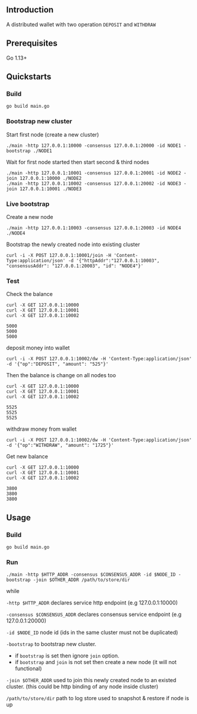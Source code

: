 ## Introduction
A distributed wallet with two operation `DEPOSIT` and `WITHDRAW`
## Prerequisites
Go 1.13+
## Quickstarts
### Build
```shell script
go build main.go
```
### Bootstrap new cluster
Start first node (create a new cluster)
```shell script
./main -http 127.0.0.1:10000 -consensus 127.0.0.1:20000 -id NODE1 -bootstrap ./NODE1
```

Wait for first node started then start second & third nodes
```shell script
./main -http 127.0.0.1:10001 -consensus 127.0.0.1:20001 -id NODE2 -join 127.0.0.1:10000 ./NODE2
./main -http 127.0.0.1:10002 -consensus 127.0.0.1:20002 -id NODE3 -join 127.0.0.1:10001 ./NODE3
```
### Live bootstrap
Create a new node
```shell script
./main -http 127.0.0.1:10003 -consensus 127.0.0.1:20003 -id NODE4 ./NODE4
```
Bootstrap the newly created node into existing cluster
```shell script
curl -i -X POST 127.0.0.1:10001/join -H 'Content-Type:application/json' -d '{"httpAddr":"127.0.0.1:10003", "consensusAddr": "127.0.0.1:20003", "id": "NODE4"}'
```
### Test
Check the balance 
```shell script
curl -X GET 127.0.0.1:10000
curl -X GET 127.0.0.1:10001
curl -X GET 127.0.0.1:10002
```
```shell script
5000
5000
5000
```
deposit money into wallet
```shell script
curl -i -X POST 127.0.0.1:10002/dw -H 'Content-Type:application/json' -d '{"op":"DEPOSIT", "amount": "525"}'
```
Then the balance is change on all nodes too
```shell script
curl -X GET 127.0.0.1:10000
curl -X GET 127.0.0.1:10001
curl -X GET 127.0.0.1:10002
```
```shell script
5525
5525
5525
```
withdraw money from wallet
```shell script
curl -i -X POST 127.0.0.1:10002/dw -H 'Content-Type:application/json' -d '{"op":"WITHDRAW", "amount": "1725"}'
```
Get new balance
```shell script
curl -X GET 127.0.0.1:10000
curl -X GET 127.0.0.1:10001
curl -X GET 127.0.0.1:10002
```
```shell script
3800
3800
3800
```
## Usage
### Build
```shell script
go build main.go
```
### Run
```shell script
./main -http $HTTP_ADDR -consensus $CONSENSUS_ADDR -id $NODE_ID -bootstrap -join $OTHER_ADDR /path/to/store/dir
```
while 

`-http $HTTP_ADDR` 
declares service http endpoint (e.g 127.0.0.1:10000)

`-consensus $CONSENSUS_ADDR` 
declares consensus service endpoint (e.g 127.0.0.1:20000)

`-id $NODE_ID` 
node id (ids in the same cluster must not be duplicated)

`-bootstrap` 
to bootstrap new cluster. 
* if `bootstrap` is set then ignore `join` option.
* if `bootstrap` and `join` is not set then create a new node (it will not functional)

`-join $OTHER_ADDR` 
used to join this newly created node to an existed cluster.
(this could be http binding of any node inside cluster) 

`/path/to/store/dir` 
path to log store used to snapshot & restore if node is up

